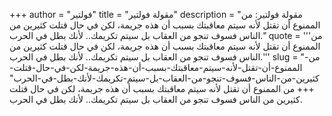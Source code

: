 +++
author = "فولتير"
title = "مقولة فولتير"
description = "مقولة فولتير: من الممنوع أن تقتل لأنه سيتم معاقبتك بسبب أن هذه جريمة، لكن في حال قتلت كثيرين من الناس فسوف تنجو من العقاب بل سيتم تكريمك.. لأنك بطل في الحرب."
quote = '''من الممنوع أن تقتل لأنه سيتم معاقبتك بسبب أن هذه جريمة، لكن في حال قتلت كثيرين من الناس فسوف تنجو من العقاب بل سيتم تكريمك.. لأنك بطل في الحرب.'''
slug = "من-الممنوع-أن-تقتل-لأنه-سيتم-معاقبتك-بسبب-أن-هذه-جريمة-لكن-في-حال-قتلت-كثيرين-من-الناس-فسوف-تنجو-من-العقاب-بل-سيتم-تكريمك-لأنك-بطل-في-الحرب"
+++
من الممنوع أن تقتل لأنه سيتم معاقبتك بسبب أن هذه جريمة، لكن في حال قتلت كثيرين من الناس فسوف تنجو من العقاب بل سيتم تكريمك.. لأنك بطل في الحرب.

